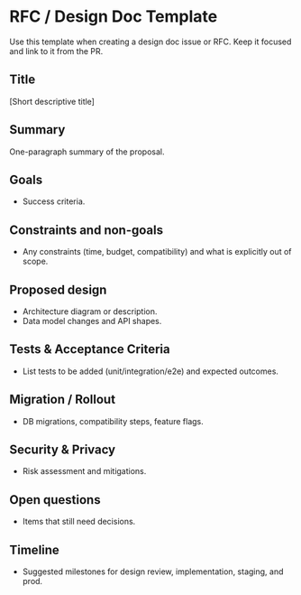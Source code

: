 # RFC / Design Doc Template

Use this template when creating a design doc issue or RFC. Keep it focused and link to it from the PR.

## Title
[Short descriptive title]

## Summary
One-paragraph summary of the proposal.

## Goals
- Success criteria.

## Constraints and non-goals
- Any constraints (time, budget, compatibility) and what is explicitly out of scope.

## Proposed design
- Architecture diagram or description.
- Data model changes and API shapes.

## Tests & Acceptance Criteria
- List tests to be added (unit/integration/e2e) and expected outcomes.

## Migration / Rollout
- DB migrations, compatibility steps, feature flags.

## Security & Privacy
- Risk assessment and mitigations.

## Open questions
- Items that still need decisions.

## Timeline
- Suggested milestones for design review, implementation, staging, and prod.
